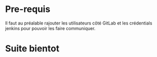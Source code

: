 
#  Pre-requis
Il faut au préalable rajouter les utilisateurs côté GitLab et les crédentials jenkins pour pouvoir les faire communiquer.

# Suite bientot
